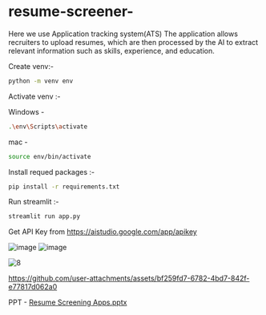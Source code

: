 # resume-screener-
Here we use Application tracking system(ATS) The application allows recruiters to upload resumes, which are then processed by the AI to extract relevant information such as skills, experience, and education.

Create venv:- 
```bash 
python -m venv env
```

Activate venv :-  

  Windows - 
  ```bash  
  .\env\Scripts\activate 
  ```
  mac - 
  ```bash  
  source env/bin/activate 
  ```

Install requed packages :- 
```bash  
pip install -r requirements.txt 
```

Run streamlit :- 
```cmd  
streamlit run app.py 
```
Get API Key from  https://aistudio.google.com/app/apikey

![image](https://github.com/user-attachments/assets/eec6d459-df0e-4fc0-b55e-92a5b8ed6f36)
![image](https://github.com/user-attachments/assets/f5a9db8d-42cb-4663-8540-d641275eef83)

![8](https://github.com/user-attachments/assets/5018a63b-f349-4955-a996-2b358d044f99)

https://github.com/user-attachments/assets/bf259fd7-6782-4bd7-842f-e77817d062a0

PPT - [Resume Screening Apps.pptx](https://github.com/user-attachments/files/16335245/Resume.Screening.Apps.pptx)
